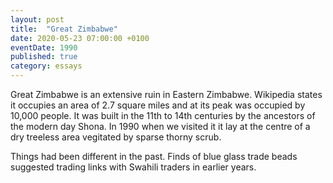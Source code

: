 ```yaml
---
layout: post
title:  "Great Zimbabwe"
date: 2020-05-23 07:00:00 +0100
eventDate: 1990
published: true
category: essays
---
```


Great Zimbabwe is an extensive ruin in Eastern Zimbabwe. Wikipedia states it occupies an area of 2.7 square miles and at its peak was occupied by 10,000 people. It was built in the 11th to 14th centuries by the ancestors of the modern day Shona. In 1990 when we visited it it lay at the centre of a dry treeless area vegitated by sparse thorny scrub.

Things had been different in the past. Finds of blue glass trade beads suggested trading links with Swahili traders in earlier years. 
